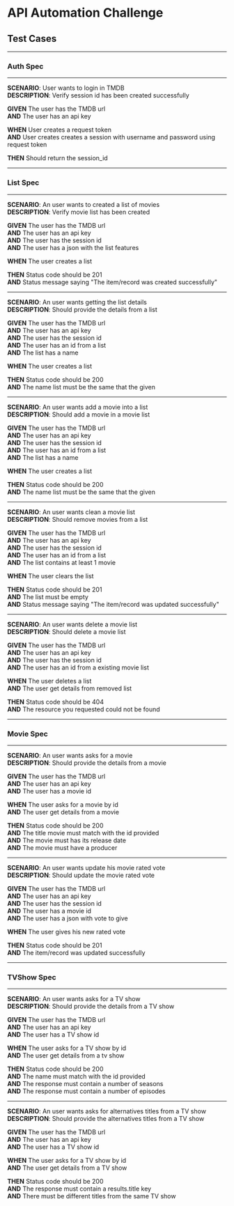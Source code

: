 # API Automation Challenge

## Test Cases

---
### Auth Spec
---

**SCENARIO**: User wants to login in TMDB</br>
**DESCRIPTION**: Verify session id has been created successfully

**GIVEN**	The user has the TMDB url</br>
**AND** The user has an api key

**WHEN** User creates a request token</br>
**AND** User creates creates a session with username and password using request token

**THEN** Should return the session_id

---
### List Spec
---

**SCENARIO**: An user wants to created a list of movies </br>
**DESCRIPTION**: Verify movie list has been created

**GIVEN** The user has the TMDB url</br>
**AND** The user has an api key</br>
**AND** The user has the session id</br>
**AND** The user has a json with the list features

**WHEN** The user creates a list

**THEN** Status code should be 201</br>
**AND** Status message saying "The item/record was created successfully"

---

**SCENARIO**: An user wants getting the list details</br>
**DESCRIPTION**: Should provide the details from a list

**GIVEN** The user has the TMDB url</br>
**AND** The user has an api key</br>
**AND** The user has the session id</br>
**AND** The user has an id from a list</br>
**AND** The list has a name

**WHEN** The user creates a list

**THEN** Status code should be 200</br>
**AND** The name list must be the same that the given

---

**SCENARIO**: An user wants add a movie into a list</br>
**DESCRIPTION**: Should add a movie in a movie list

**GIVEN** The user has the TMDB url</br>
**AND** The user has an api key</br>
**AND** The user has the session id</br>
**AND** The user has an id from a list</br>
**AND** The list has a name

**WHEN** The user creates a list

**THEN** Status code should be 200</br>
**AND** The name list must be the same that the given

---

**SCENARIO**: An user wants clean a movie list</br>
**DESCRIPTION**: Should remove movies from a list

**GIVEN** The user has the TMDB url</br>
**AND** The user has an api key</br>
**AND** The user has the session id</br>
**AND** The user has an id from a list</br>
**AND** The list contains at least 1 movie

**WHEN** The user clears the list
  
**THEN** Status code should be 201</br>
**AND** The list must be empty</br>
**AND** Status message saying "The item/record was updated successfully"

---

**SCENARIO**: An user wants delete a movie list</br>
**DESCRIPTION**: Should delete a movie list

**GIVEN** The user has the TMDB url</br>
**AND** The user has an api key</br>
**AND** The user has the session id</br>
**AND** The user has an id from a existing movie list

**WHEN** The user deletes a list</br>
**AND** The user get details from removed list
  
**THEN** Status code should be 404</br>
**AND** The resource you requested could not be found

---
### Movie Spec
---

**SCENARIO**: An user wants asks for a movie</br>
**DESCRIPTION**: Should provide the details from a movie

**GIVEN** The user has the TMDB url</br>
**AND** The user has an api key</br>
**AND** The user has a movie id</br>

**WHEN** The user asks for a movie by id</br>
**AND** The user get details from a movie
  
**THEN** Status code should be 200</br>
**AND** The title movie must match with the id provided</br>
**AND** The movie must has its release date</br>
**AND** The movie must have a producer

---

**SCENARIO**: An user wants update his movie rated vote</br>
**DESCRIPTION**: Should update the movie rated vote

**GIVEN** The user has the TMDB url</br>
**AND** The user has an api key</br>
**AND** The user has the session id</br>
**AND** The user has a movie id</br>
**AND** The user has a json with vote to give

**WHEN** The user gives his new rated vote

**THEN** Status code should be 201</br>
**AND** The item/record was updated successfully

---
### TVShow Spec
---

**SCENARIO**: An user wants asks for a TV show</br>
**DESCRIPTION**: Should provide the details from a TV show

**GIVEN** The user has the TMDB url</br>
**AND** The user has an api key</br>
**AND** The user has a TV show id</br>

**WHEN** The user asks for a TV show by id</br>
**AND** The user get details from a tv show
  
**THEN** Status code should be 200</br>
**AND** The name must match with the id provided</br>
**AND** The response must contain a number of seasons</br>
**AND** The response must contain a number of episodes

---

**SCENARIO**: An user wants asks for alternatives titles from a TV show</br>
**DESCRIPTION**: Should provide the alternatives titles from a TV show

**GIVEN** The user has the TMDB url</br>
**AND** The user has an api key</br>
**AND** The user has a TV show id</br>

**WHEN** The user asks for a TV show by id</br>
**AND** The user get details from a TV show
  
**THEN** Status code should be 200</br>
**AND** The response must contain a results.title key</br>
**AND** There must be different titles from the same TV show
